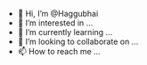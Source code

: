 - 👋 Hi, I’m @Haggubhai
- 👀 I’m interested in ...
- 🌱 I’m currently learning ...
- 💞️ I’m looking to collaborate on ...
- 📫 How to reach me ...

<!---
Haggubhai/Haggubhai is a ✨ special ✨ repository because its `README.md` (this file) appears on your GitHub profile.
You can click the Preview link to take a look at your changes.
--->
